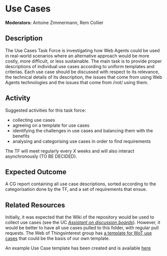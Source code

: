 # Use Cases

**Moderators:** Antoine Zimmermann, Rem Collier

## Description

The Use Cases Task Force is investigating how Web Agents could be used in real-world scenarios where an alternative approach would be more costly, more difficult, or less sustainable.
The main task is to provide proper descriptions of individual use cases according to uniform templates and criterias. Each use case should be discussed with respect to its relevance, the technical details of its description, the issues that come from using Web Agents technologies and the issues that come from /not/ using them.

## Activity

Suggested activities for this task force:
- collecting use cases
- agreeing on a template for use cases
- identifying the challenges in use cases and balancing them with the benefits
- analysing and categorising use cases in order to find requirements

The TF will meet regularly every *X* weeks and will also interact asynchronously (TO BE DECIDED).

## Expected Outcome

A CG report containing all use case descriptions, sorted according to the categorisation done by the TF, and a set of requirements that ensue.

## Related Resources

Initially, it was expected that the Wiki of the repository would be used to collect use cases (see the UC *[Assistant on discussion boards](https://github.com/w3c-cg/webagents/wiki/Use-cases-for-Autonomous-Web-Agents)*). However, it would be better to have all use cases pulled to this folder, with regular pull requests.
The Web of Thingsinterest group has [a template for WoT use cases](https://github.com/w3c/wot-usecases/blob/main/USE-CASES/use-case-template.md) that could be the basis of our own template.

An example Use Case template has been created and is available [here](../../.github/ISSUE_TEMPLATE/use_case.md)
